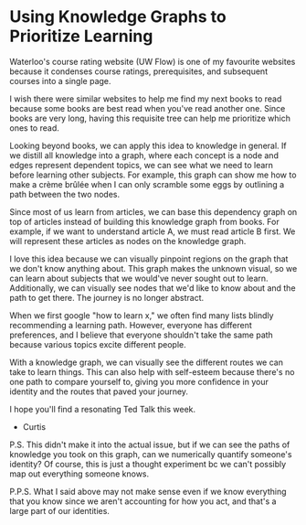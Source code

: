 # Using Knowledge Graphs to Prioritize Learning
Waterloo's course rating website (UW Flow) is one of my favourite websites because it condenses course ratings, prerequisites, and subsequent courses into a single page.

I wish there were similar websites to help me find my next books to read because some books are best read when you've read another one. Since books are very long, having this requisite tree can help me prioritize which ones to read.

Looking beyond books, we can apply this idea to knowledge in general. If we distill all knowledge into a graph, where each concept is a node and edges represent dependent topics, we can see what we need to learn before learning other subjects. For example, this graph can show me how to make a crème brûlée when I can only scramble some eggs by outlining a path between the two nodes.

Since most of us learn from articles, we can base this dependency graph on top of articles instead of building this knowledge graph from books. For example, if we want to understand article A, we must read article B first. We will represent these articles as nodes on the knowledge graph.

I love this idea because we can visually pinpoint regions on the graph that we don't know anything about. This graph makes the unknown visual, so we can learn about subjects that we would've never sought out to learn. Additionally, we can visually see nodes that we'd like to know about and the path to get there. The journey is no longer abstract.

When we first google "how to learn x," we often find many lists blindly recommending a learning path. However, everyone has different preferences, and I believe that everyone shouldn't take the same path because various topics excite different people.

With a knowledge graph, we can visually see the different routes we can take to learn things. This can also help with self-esteem because there's no one path to compare yourself to, giving you more confidence in your identity and the routes that paved your journey.

I hope you'll find a resonating Ted Talk this week.

- Curtis

P.S. This didn't make it into the actual issue, but if we can see the paths of knowledge you took on this graph, can we numerically quantify someone's identity? Of course, this is just a thought experiment bc we can't possibly map out everything someone knows.

P.P.S. What I said above may not make sense even if we know everything that you know since we aren't accounting for how you act, and that's a large part of our identities.